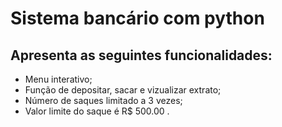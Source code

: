 # Sistema bancário com python
## Apresenta as seguintes funcionalidades:
* Menu interativo;
* Função de depositar, sacar e vizualizar extrato;
* Número de saques limitado a 3 vezes;
* Valor limite do saque é R$ 500.00 .

